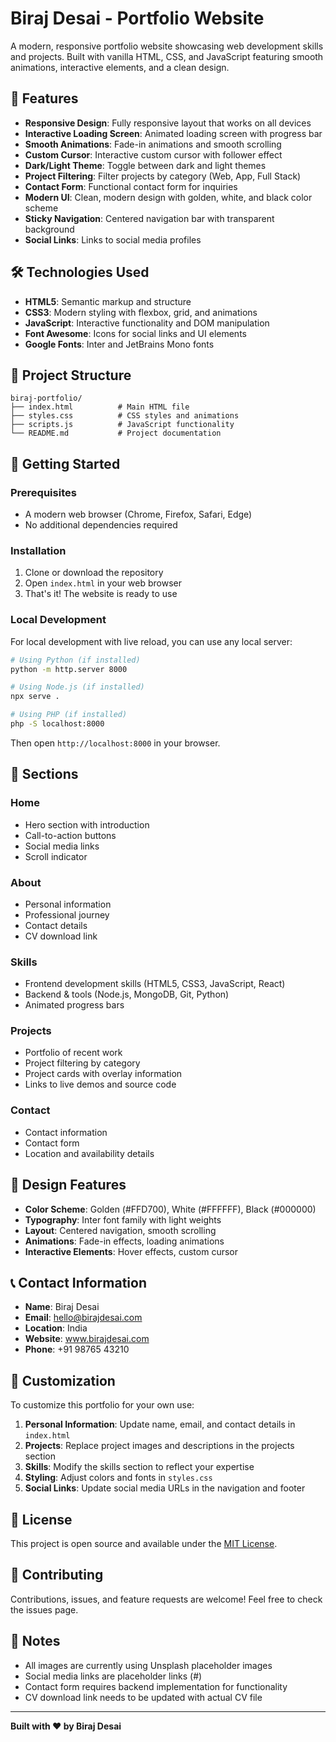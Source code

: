 # Biraj Desai - Portfolio Website

A modern, responsive portfolio website showcasing web development skills and projects. Built with vanilla HTML, CSS, and JavaScript featuring smooth animations, interactive elements, and a clean design.

## 🌟 Features

- **Responsive Design**: Fully responsive layout that works on all devices
- **Interactive Loading Screen**: Animated loading screen with progress bar
- **Smooth Animations**: Fade-in animations and smooth scrolling
- **Custom Cursor**: Interactive custom cursor with follower effect
- **Dark/Light Theme**: Toggle between dark and light themes
- **Project Filtering**: Filter projects by category (Web, App, Full Stack)
- **Contact Form**: Functional contact form for inquiries
- **Modern UI**: Clean, modern design with golden, white, and black color scheme
- **Sticky Navigation**: Centered navigation bar with transparent background
- **Social Links**: Links to social media profiles

## 🛠️ Technologies Used

- **HTML5**: Semantic markup and structure
- **CSS3**: Modern styling with flexbox, grid, and animations
- **JavaScript**: Interactive functionality and DOM manipulation
- **Font Awesome**: Icons for social links and UI elements
- **Google Fonts**: Inter and JetBrains Mono fonts

## 📁 Project Structure

```
biraj-portfolio/
├── index.html          # Main HTML file
├── styles.css          # CSS styles and animations
├── scripts.js          # JavaScript functionality
└── README.md           # Project documentation
```

## 🚀 Getting Started

### Prerequisites

- A modern web browser (Chrome, Firefox, Safari, Edge)
- No additional dependencies required

### Installation

1. Clone or download the repository
2. Open `index.html` in your web browser
3. That's it! The website is ready to use

### Local Development

For local development with live reload, you can use any local server:

```bash
# Using Python (if installed)
python -m http.server 8000

# Using Node.js (if installed)
npx serve .

# Using PHP (if installed)
php -S localhost:8000
```

Then open `http://localhost:8000` in your browser.

## 📱 Sections

### Home
- Hero section with introduction
- Call-to-action buttons
- Social media links
- Scroll indicator

### About
- Personal information
- Professional journey
- Contact details
- CV download link

### Skills
- Frontend development skills (HTML5, CSS3, JavaScript, React)
- Backend & tools (Node.js, MongoDB, Git, Python)
- Animated progress bars

### Projects
- Portfolio of recent work
- Project filtering by category
- Project cards with overlay information
- Links to live demos and source code

### Contact
- Contact information
- Contact form
- Location and availability details

## 🎨 Design Features

- **Color Scheme**: Golden (#FFD700), White (#FFFFFF), Black (#000000)
- **Typography**: Inter font family with light weights
- **Layout**: Centered navigation, smooth scrolling
- **Animations**: Fade-in effects, loading animations
- **Interactive Elements**: Hover effects, custom cursor

## 📞 Contact Information

- **Name**: Biraj Desai
- **Email**: hello@birajdesai.com
- **Location**: India
- **Website**: www.birajdesai.com
- **Phone**: +91 98765 43210

## 🔧 Customization

To customize this portfolio for your own use:

1. **Personal Information**: Update name, email, and contact details in `index.html`
2. **Projects**: Replace project images and descriptions in the projects section
3. **Skills**: Modify the skills section to reflect your expertise
4. **Styling**: Adjust colors and fonts in `styles.css`
5. **Social Links**: Update social media URLs in the navigation and footer

## 📄 License

This project is open source and available under the [MIT License](LICENSE).

## 🤝 Contributing

Contributions, issues, and feature requests are welcome! Feel free to check the issues page.

## 📝 Notes

- All images are currently using Unsplash placeholder images
- Social media links are placeholder links (#)
- Contact form requires backend implementation for functionality
- CV download link needs to be updated with actual CV file

---

**Built with ❤️ by Biraj Desai**
